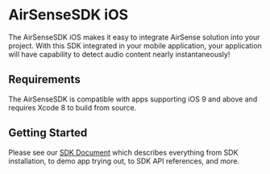 # AirSenseSDK iOS

The AirSenseSDK iOS makes it easy to integrate AirSense solution into your project. With this SDK integrated in your mobile application, your application will have capability to detect audio content nearly instantaneously!

## Requirements

The AirSenseSDK is compatible with apps supporting iOS 9 and above and requires Xcode 8 to build from source.

## Getting Started

Please see our [SDK Document](https://cloudwings.io/document.html) which describes everything from SDK installation, to demo app trying out, to SDK API references, and more.
